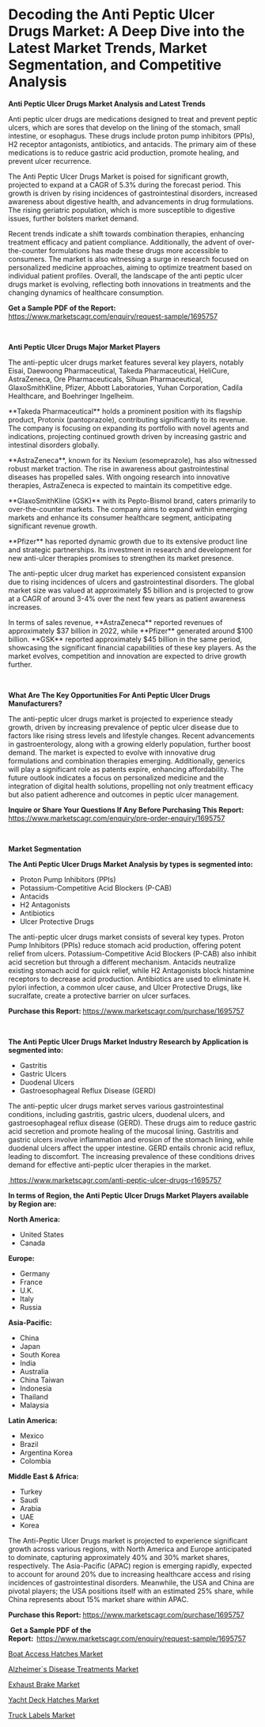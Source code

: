 <p><h1>Decoding the Anti Peptic Ulcer Drugs Market: A Deep Dive into the Latest Market Trends, Market Segmentation, and Competitive Analysis</h1></p><p><strong>Anti Peptic Ulcer Drugs Market Analysis and Latest Trends</strong></p>
<p><p>Anti peptic ulcer drugs are medications designed to treat and prevent peptic ulcers, which are sores that develop on the lining of the stomach, small intestine, or esophagus. These drugs include proton pump inhibitors (PPIs), H2 receptor antagonists, antibiotics, and antacids. The primary aim of these medications is to reduce gastric acid production, promote healing, and prevent ulcer recurrence.</p><p>The Anti Peptic Ulcer Drugs Market is poised for significant growth, projected to expand at a CAGR of 5.3% during the forecast period. This growth is driven by rising incidences of gastrointestinal disorders, increased awareness about digestive health, and advancements in drug formulations. The rising geriatric population, which is more susceptible to digestive issues, further bolsters market demand. </p><p>Recent trends indicate a shift towards combination therapies, enhancing treatment efficacy and patient compliance. Additionally, the advent of over-the-counter formulations has made these drugs more accessible to consumers. The market is also witnessing a surge in research focused on personalized medicine approaches, aiming to optimize treatment based on individual patient profiles. Overall, the landscape of the anti peptic ulcer drugs market is evolving, reflecting both innovations in treatments and the changing dynamics of healthcare consumption.</p></p>
<p><strong>Get a Sample PDF of the Report:&nbsp;</strong> <a href="https://www.marketscagr.com/enquiry/request-sample/1695757?utm_campaign=1560&utm_medium=2&utm_source=Github&utm_content=ia&utm_term=19102024&utm_id=anti-peptic-ulcer-drugs">https://www.marketscagr.com/enquiry/request-sample/1695757</a></p>
<p>&nbsp;</p>
<p><strong>Anti Peptic Ulcer Drugs Major Market Players</strong></p>
<p><p>The anti-peptic ulcer drugs market features several key players, notably Eisai, Daewoong Pharmaceutical, Takeda Pharmaceutical, HeliCure, AstraZeneca, Ore Pharmaceuticals, Sihuan Pharmaceutical, GlaxoSmithKline, Pfizer, Abbott Laboratories, Yuhan Corporation, Cadila Healthcare, and Boehringer Ingelheim. </p><p>**Takeda Pharmaceutical** holds a prominent position with its flagship product, Protonix (pantoprazole), contributing significantly to its revenue. The company is focusing on expanding its portfolio with novel agents and indications, projecting continued growth driven by increasing gastric and intestinal disorders globally.</p><p>**AstraZeneca**, known for its Nexium (esomeprazole), has also witnessed robust market traction. The rise in awareness about gastrointestinal diseases has propelled sales. With ongoing research into innovative therapies, AstraZeneca is expected to maintain its competitive edge.</p><p>**GlaxoSmithKline (GSK)** with its Pepto-Bismol brand, caters primarily to over-the-counter markets. The company aims to expand within emerging markets and enhance its consumer healthcare segment, anticipating significant revenue growth.</p><p>**Pfizer** has reported dynamic growth due to its extensive product line and strategic partnerships. Its investment in research and development for new anti-ulcer therapies promises to strengthen its market presence.</p><p>The anti-peptic ulcer drug market has experienced consistent expansion due to rising incidences of ulcers and gastrointestinal disorders. The global market size was valued at approximately $5 billion and is projected to grow at a CAGR of around 3-4% over the next few years as patient awareness increases.</p><p>In terms of sales revenue, **AstraZeneca** reported revenues of approximately $37 billion in 2022, while **Pfizer** generated around $100 billion. **GSK** reported approximately $45 billion in the same period, showcasing the significant financial capabilities of these key players. As the market evolves, competition and innovation are expected to drive growth further.</p></p>
<p>&nbsp;</p>
<p><strong>What Are The Key Opportunities For Anti Peptic Ulcer Drugs Manufacturers?</strong></p>
<p><p>The anti-peptic ulcer drugs market is projected to experience steady growth, driven by increasing prevalence of peptic ulcer disease due to factors like rising stress levels and lifestyle changes. Recent advancements in gastroenterology, along with a growing elderly population, further boost demand. The market is expected to evolve with innovative drug formulations and combination therapies emerging. Additionally, generics will play a significant role as patents expire, enhancing affordability. The future outlook indicates a focus on personalized medicine and the integration of digital health solutions, propelling not only treatment efficacy but also patient adherence and outcomes in peptic ulcer management.</p></p>
<p><strong>Inquire or Share Your Questions If Any Before Purchasing This Report:</strong> <a href="https://www.marketscagr.com/enquiry/pre-order-enquiry/1695757?utm_campaign=1560&utm_medium=2&utm_source=Github&utm_content=ia&utm_term=19102024&utm_id=anti-peptic-ulcer-drugs">https://www.marketscagr.com/enquiry/pre-order-enquiry/1695757</a></p>
<p>&nbsp;</p>
<p><strong>Market Segmentation</strong></p>
<p><strong>The Anti Peptic Ulcer Drugs Market Analysis by types is segmented into:</strong></p>
<p><ul><li>Proton Pump Inhibitors (PPIs)</li><li>Potassium-Competitive Acid Blockers (P-CAB)</li><li>Antacids</li><li>H2 Antagonists</li><li>Antibiotics</li><li>Ulcer Protective Drugs</li></ul></p>
<p><p>The anti-peptic ulcer drugs market consists of several key types. Proton Pump Inhibitors (PPIs) reduce stomach acid production, offering potent relief from ulcers. Potassium-Competitive Acid Blockers (P-CAB) also inhibit acid secretion but through a different mechanism. Antacids neutralize existing stomach acid for quick relief, while H2 Antagonists block histamine receptors to decrease acid production. Antibiotics are used to eliminate H. pylori infection, a common ulcer cause, and Ulcer Protective Drugs, like sucralfate, create a protective barrier on ulcer surfaces.</p></p>
<p><strong>Purchase this Report:&nbsp;</strong><a href="https://www.marketscagr.com/purchase/1695757?utm_campaign=1560&utm_medium=2&utm_source=Github&utm_content=ia&utm_term=19102024&utm_id=anti-peptic-ulcer-drugs">https://www.marketscagr.com/purchase/1695757</a></p>
<p>&nbsp;</p>
<p><strong>The Anti Peptic Ulcer Drugs Market Industry Research by Application is segmented into:</strong></p>
<p><ul><li>Gastritis</li><li>Gastric Ulcers</li><li>Duodenal Ulcers</li><li>Gastroesophageal Reflux Disease (GERD)</li></ul></p>
<p><p>The anti-peptic ulcer drugs market serves various gastrointestinal conditions, including gastritis, gastric ulcers, duodenal ulcers, and gastroesophageal reflux disease (GERD). These drugs aim to reduce gastric acid secretion and promote healing of the mucosal lining. Gastritis and gastric ulcers involve inflammation and erosion of the stomach lining, while duodenal ulcers affect the upper intestine. GERD entails chronic acid reflux, leading to discomfort. The increasing prevalence of these conditions drives demand for effective anti-peptic ulcer therapies in the market.</p></p>
<p><a href="https://www.marketscagr.com/anti-peptic-ulcer-drugs-r1695757?utm_campaign=1560&utm_medium=2&utm_source=Github&utm_content=ia&utm_term=19102024&utm_id=anti-peptic-ulcer-drugs">&nbsp;https://www.marketscagr.com/anti-peptic-ulcer-drugs-r1695757</a></p>
<p><strong>In terms of Region, the Anti Peptic Ulcer Drugs Market Players available by Region are:</strong></p>
<p>
    <p> <strong> North America: </strong>
        <ul>
            <li>United States</li>
            <li>Canada</li>
        </ul>
        </p> 
    <p> <strong> Europe: </strong>
        <ul>
            <li>Germany</li>
            <li>France</li>
            <li>U.K.</li>
            <li>Italy</li>
            <li>Russia</li>
        </ul>
        </p> 
    <p> <strong> Asia-Pacific: </strong>
        <ul>
            <li>China</li>
            <li>Japan</li>
            <li>South Korea</li>
            <li>India</li>
            <li>Australia</li>
            <li>China Taiwan</li>
            <li>Indonesia</li>
            <li>Thailand</li>
            <li>Malaysia</li>
        </ul>
        </p> 
    <p> <strong> Latin America: </strong>
        <ul>
            <li>Mexico</li>
            <li>Brazil</li>
            <li>Argentina Korea</li>
            <li>Colombia</li>
        </ul>
        </p> 
    <p> <strong> Middle East & Africa: </strong>
        <ul>
            <li>Turkey</li>
            <li>Saudi</li>
            <li>Arabia</li>
            <li>UAE</li>
            <li>Korea</li>
        </ul>
    </p>
    </p>
<p><p>The Anti-Peptic Ulcer Drugs market is projected to experience significant growth across various regions, with North America and Europe anticipated to dominate, capturing approximately 40% and 30% market shares, respectively. The Asia-Pacific (APAC) region is emerging rapidly, expected to account for around 20% due to increasing healthcare access and rising incidences of gastrointestinal disorders. Meanwhile, the USA and China are pivotal players; the USA positions itself with an estimated 25% share, while China represents about 15% market share within APAC.</p></p>
<p><strong>Purchase this Report: </strong><a href="https://www.marketscagr.com/purchase/1695757?utm_campaign=1560&utm_medium=2&utm_source=Github&utm_content=ia&utm_term=19102024&utm_id=anti-peptic-ulcer-drugs">https://www.marketscagr.com/purchase/1695757</a></p>
<p>&nbsp;<strong>Get a Sample PDF of the Report:&nbsp;&nbsp;</strong><a href="https://www.marketscagr.com/enquiry/request-sample/1695757?utm_campaign=1560&utm_medium=2&utm_source=Github&utm_content=ia&utm_term=19102024&utm_id=anti-peptic-ulcer-drugs">https://www.marketscagr.com/enquiry/request-sample/1695757</a></p>
<p><strong></strong></p>
<p><p><a href="https://www.linkedin.com/pulse/boat-access-hatches-market-overview-global-trends-future-prospects-prcac?utm_campaign=1560&utm_medium=2&utm_source=Github&utm_content=ia&utm_term=19102024&utm_id=anti-peptic-ulcer-drugs">Boat Access Hatches Market</a></p><p><a href="https://github.com/MoonZANDRA/Market-Research-Report-List-1/blob/main/alzheimers-disease-treatments-market.md?utm_campaign=1560&utm_medium=2&utm_source=Github&utm_content=ia&utm_term=19102024&utm_id=anti-peptic-ulcer-drugs">Alzheimer`s Disease Treatments Market</a></p><p><a href="https://www.linkedin.com/pulse/investment-opportunities-exhaust-brake-sector-risk-analysis-o8gge?utm_campaign=1560&utm_medium=2&utm_source=Github&utm_content=ia&utm_term=19102024&utm_id=anti-peptic-ulcer-drugs">Exhaust Brake Market</a></p><p><a href="https://www.linkedin.com/pulse/yacht-deck-hatches-market-evolution-regional-adaptations-innovation-plozc?utm_campaign=1560&utm_medium=2&utm_source=Github&utm_content=ia&utm_term=19102024&utm_id=anti-peptic-ulcer-drugs">Yacht Deck Hatches Market</a></p><p><a href="https://www.linkedin.com/pulse/truck-labels-market-matrix-applications-types-cagr-growth-bc3ae?utm_campaign=1560&utm_medium=2&utm_source=Github&utm_content=ia&utm_term=19102024&utm_id=anti-peptic-ulcer-drugs">Truck Labels Market</a></p></p>